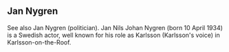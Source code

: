 ## Jan Nygren

See also Jan Nygren (politician).
Jan Nils Johan Nygren (born 10 April 1934) is a Swedish actor, well known for his role as Karlsson (Karlsson's voice) in Karlsson-on-the-Roof.